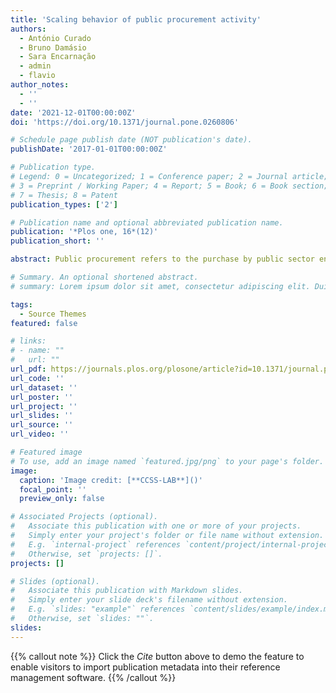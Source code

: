 ```yaml
---
title: 'Scaling behavior of public procurement activity'
authors:
  - António Curado
  - Bruno Damásio
  - Sara Encarnação
  - admin
  - flavio
author_notes:
  - ''
  - ''
date: '2021-12-01T00:00:00Z'
doi: 'https://doi.org/10.1371/journal.pone.0260806'

# Schedule page publish date (NOT publication's date).
publishDate: '2017-01-01T00:00:00Z'

# Publication type.
# Legend: 0 = Uncategorized; 1 = Conference paper; 2 = Journal article;
# 3 = Preprint / Working Paper; 4 = Report; 5 = Book; 6 = Book section;
# 7 = Thesis; 8 = Patent
publication_types: ['2']

# Publication name and optional abbreviated publication name.
publication: '*Plos one, 16*(12)'
publication_short: ''

abstract: Public procurement refers to the purchase by public sector entities—such as government departments or local authorities—of Services, Goods, or Works. It accounts for a significant share of OECD countries’ expenditures. However, while governments are expected to execute them as efficiently as possible, there is a lack of methodologies for an adequate comparison of procurement activity between institutions at different scales, which represents a challenge for policymakers and academics. Here, we propose using methods borrowed from urban scaling laws literature to study public procurement activity among 278 Portuguese municipalities between 2011 and 2018. We find that public procurement expenditure scales sublinearly with population size, indicating an economy of scale for public spending as cities increase their population size. Moreover, when looking at the municipal Scale-Adjusted Indicators (the deviations from the scaling law) by contract categories—Works, Goods, and Services—we are able to identify a richer local characterisation of municipalities based on the similarity of procurement activity. These results make up a framework for quantitatively studying local public expenditure by enabling policymakers a more appropriate foundation for comparative analysis.

# Summary. An optional shortened abstract.
# summary: Lorem ipsum dolor sit amet, consectetur adipiscing elit. Duis posuere tellus ac convallis placerat. Proin tincidunt magna sed ex sollicitudin condimentum.

tags:
  - Source Themes
featured: false

# links:
# - name: ""
#   url: ""
url_pdf: https://journals.plos.org/plosone/article?id=10.1371/journal.pone.0260806
url_code: ''
url_dataset: ''
url_poster: ''
url_project: ''
url_slides: ''
url_source: ''
url_video: ''

# Featured image
# To use, add an image named `featured.jpg/png` to your page's folder.
image:
  caption: 'Image credit: [**CCSS-LAB**]()'
  focal_point: ''
  preview_only: false

# Associated Projects (optional).
#   Associate this publication with one or more of your projects.
#   Simply enter your project's folder or file name without extension.
#   E.g. `internal-project` references `content/project/internal-project/index.md`.
#   Otherwise, set `projects: []`.
projects: []

# Slides (optional).
#   Associate this publication with Markdown slides.
#   Simply enter your slide deck's filename without extension.
#   E.g. `slides: "example"` references `content/slides/example/index.md`.
#   Otherwise, set `slides: ""`.
slides:
---
```


{{% callout note %}}
Click the _Cite_ button above to demo the feature to enable visitors to import publication metadata into their reference management software.
{{% /callout %}}

<!-- Supplementary notes can be added here, including [code and math](https://wowchemy.com/docs/content/writing-markdown-latex/). -->
